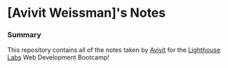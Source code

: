# [Avivit Weissman]'s Notes

### Summary 
This repository contains all of the notes taken by [Avivit](https://github.com/Avivitw) for the [Lighthouse Labs](https://www.lighthouselabs.ca) Web Development Bootcamp!

